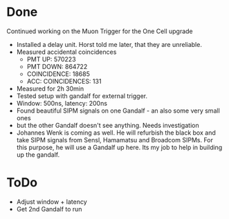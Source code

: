 # Done

Continued working on the Muon Trigger for the One Cell upgrade
- Installed a delay unit. Horst told me later, that they are unreliable.
- Measured accidental coincidences
	- PMT UP: 570223
	- PMT DOWN: 864722
	- COINCIDENCE: 18685
	- ACC: COINCIDENCES: 131
- Measured for 2h 30min
- Tested setup with gandalf for external trigger.
- Window: 500ns, latency: 200ns
- Found beautiful SIPM signals on one Gandalf - an also some very small ones
- but the other Gandalf doesn't see anything. Needs investigation
- Johannes Wenk is coming as well. He will refurbish the black box and take SIPM signals from Sensl, Hamamatsu and Broadcom SIPMs. For this purpose, he will use a Gandalf up here. Its my job to help in building up the gandalf.
# ToDo

- Adjust window + latency
- Get 2nd Gandalf to run